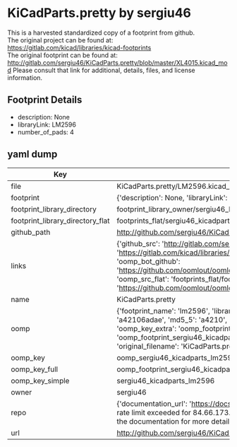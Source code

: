 # KiCadParts.pretty by sergiu46  
This is a harvested standardized copy of a footprint from github.  
The original project can be found at:  
https://gitlab.com/kicad/libraries/kicad-footprints  
The original footprint can be found at:
http://gitlab.com/sergiu46/KiCadParts.pretty/blob/master/XL4015.kicad_mod
Please consult that link for additional, details, files, and license information.  
## Footprint Details
* description: None  
* libraryLink: LM2596  
* number_of_pads: 4  
## yaml dump  
| Key | Value |  
| --- | --- |  
| file | KiCadParts.pretty/LM2596.kicad_mod |  
| footprint | {'description': None, 'libraryLink': 'LM2596', 'number_of_pads': 4} |  
| footprint_library_directory | footprint_library_owner/sergiu46_KiCadParts.pretty |  
| footprint_library_directory_flat | footprints_flat/sergiu46_kicadparts_lm2596/working |  
| github_path | http://github.com/sergiu46/KiCadParts.pretty/blob/master/LM2596.kicad_mod |  
| links | {'github_src': 'http://gitlab.com/sergiu46/KiCadParts.pretty/blob/master/XL4015.kicad_mod', 'github_src_repo': 'https://gitlab.com/kicad/libraries/kicad-footprints', 'oomp_bot': 'footprints/sergiu46_kicadparts_lm2596/working', 'oomp_bot_github': 'https://github.com/oomlout/oomlout_oomp_footprint_bot/tree/main/footprints/sergiu46_kicadparts_lm2596/working', 'oomp_src_flat': 'footprints_flat/footprints_flat/sergiu46_kicadparts_lm2596/working', 'oomp_src_flat_github': 'https://github.com/oomlout/oomlout_oomp_footprint_src/tree/main/footprints_flat/sergiu46_kicadparts_lm2596/working'} |  
| name | KiCadParts.pretty |  
| oomp | {'footprint_name': 'lm2596', 'library_name': 'kicadparts', 'md5': 'a42106adaec3da9ab7823afdf14ae15e', 'md5_10': 'a42106adae', 'md5_5': 'a4210', 'md5_6': 'a42106', 'oomp_key': 'oomp_sergiu46_kicadparts_lm2596', 'oomp_key_extra': 'oomp_footprint_sergiu46_kicadparts_lm2596', 'oomp_key_full': 'oomp_footprint_sergiu46_kicadparts_lm2596_a42106', 'oomp_key_simple': 'sergiu46_kicadparts_lm2596', 'original_filename': 'KiCadParts.pretty/LM2596.kicad_mod', 'owner_name': 'sergiu46'} |  
| oomp_key | oomp_sergiu46_kicadparts_lm2596 |  
| oomp_key_full | oomp_footprint_sergiu46_kicadparts_lm2596 |  
| oomp_key_simple | sergiu46_kicadparts_lm2596 |  
| owner | sergiu46 |  
| repo | {'documentation_url': 'https://docs.github.com/rest/overview/resources-in-the-rest-api#rate-limiting', 'message': "API rate limit exceeded for 84.66.173.59. (But here's the good news: Authenticated requests get a higher rate limit. Check out the documentation for more details.)"} |  
| url | http://github.com/sergiu46/KiCadParts.pretty |  

